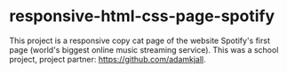 # responsive-html-css-page-spotify

This project is a responsive copy cat page of the website Spotify's first page (world's biggest online music streaming service). This was a school project, project partner: https://github.com/adamkjall.
